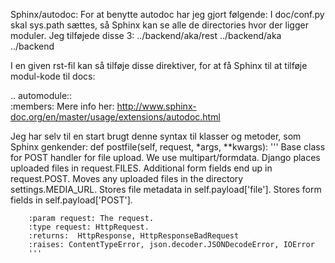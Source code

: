 Sphinx/autodoc:
For at benytte autodoc har jeg gjort følgende:
  I doc/conf.py skal sys.path sættes, så Sphinx kan se alle de directories
  hvor der ligger moduler. Jeg tilføjede disse 3:
  ../backend/aka/rest
  ../backend/aka
  ../backend

I en given rst-fil kan så tilføje disse direktiver, for at få Sphinx til at
tilføje modul-kode til docs:

.. automodule:: <modulnavn>  
   :members:
Mere info her:
http://www.sphinx-doc.org/en/master/usage/extensions/autodoc.html

Jeg har selv til en start brugt denne syntax til klasser og metoder,
som Sphinx genkender:
    def postfile(self, request, *args, **kwargs):
        '''
        Base class for POST handler for file upload.
        We use multipart/formdata.
        Django places uploaded files in request.FILES.
        Additional form fields end up in request.POST.
        Moves any uploaded files in the directory settings.MEDIA_URL.
        Stores file metadata in self.payload['file'].
        Stores form fields in self.payload['POST'].
    
        :param request: The request.
        :type request: HttpRequest.
        :returns:  HttpResponse, HttpResponseBadRequest
        :raises: ContentTypeError, json.decoder.JSONDecodeError, IOError
        '''


